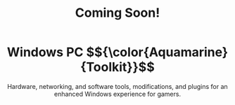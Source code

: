 <div align="center">
  <h1 style="margin-bottom: 2em;">Coming Soon!</h1>
  
  <h1>
    Windows PC $${\color{Aquamarine}{Toolkit}}$$
  </h1>
  <p>
    Hardware, networking, and software tools, modifications, and plugins for an enhanced Windows experience for gamers.
  </p>
</div>
